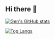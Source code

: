 ## Hi there 👋

[![Gen's GitHub stats](https://github-readme-stats.vercel.app/api?username=GenchanS&count_private=true&theme=vue-dark&show_icons=true)](https://github.com/GenchanS/github-readme-stats)

[![Top Langs](https://github-readme-stats.vercel.app/api/top-langs/?username=GenchanS&count_private=true&theme=vue-dark&show_icons=true&layout=compact)](https://github.com/GenchanS/github-readme-stats)
